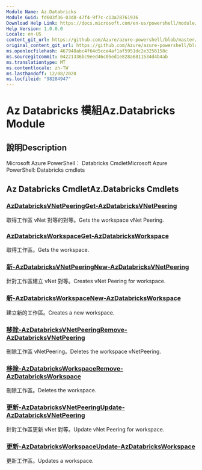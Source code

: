 ```yaml
---
Module Name: Az.Databricks
Module Guid: fd603f36-03d8-47f4-9f7c-c13a78761936
Download Help Link: https://docs.microsoft.com/en-us/powershell/module/az.databricks
Help Version: 1.0.0.0
Locale: en-US
content_git_url: https://github.com/Azure/azure-powershell/blob/master/src/Databricks/help/Az.Databricks.md
original_content_git_url: https://github.com/Azure/azure-powershell/blob/master/src/Databricks/help/Az.Databricks.md
ms.openlocfilehash: 467948abc4f64d5cce4af1af5951dc2e3256158c
ms.sourcegitcommit: 04221336bc9eed46c05ed1e828a6811534d4b4ab
ms.translationtype: MT
ms.contentlocale: zh-TW
ms.lasthandoff: 12/08/2020
ms.locfileid: "98284947"
---
```

# <span data-ttu-id="a4ff1-101">Az Databricks 模組</span><span class="sxs-lookup"><span data-stu-id="a4ff1-101">Az.Databricks Module</span></span>
## <span data-ttu-id="a4ff1-102">說明</span><span class="sxs-lookup"><span data-stu-id="a4ff1-102">Description</span></span>
<span data-ttu-id="a4ff1-103">Microsoft Azure PowerShell： Databricks Cmdlet</span><span class="sxs-lookup"><span data-stu-id="a4ff1-103">Microsoft Azure PowerShell: Databricks cmdlets</span></span>

## <span data-ttu-id="a4ff1-104">Az Databricks Cmdlet</span><span class="sxs-lookup"><span data-stu-id="a4ff1-104">Az.Databricks Cmdlets</span></span>
### [<span data-ttu-id="a4ff1-105">AzDatabricksVNetPeering</span><span class="sxs-lookup"><span data-stu-id="a4ff1-105">Get-AzDatabricksVNetPeering</span></span>](Get-AzDatabricksVNetPeering.md)
<span data-ttu-id="a4ff1-106">取得工作區 vNet 對等的對等。</span><span class="sxs-lookup"><span data-stu-id="a4ff1-106">Gets the workspace vNet Peering.</span></span>

### [<span data-ttu-id="a4ff1-107">AzDatabricksWorkspace</span><span class="sxs-lookup"><span data-stu-id="a4ff1-107">Get-AzDatabricksWorkspace</span></span>](Get-AzDatabricksWorkspace.md)
<span data-ttu-id="a4ff1-108">取得工作區。</span><span class="sxs-lookup"><span data-stu-id="a4ff1-108">Gets the workspace.</span></span>

### [<span data-ttu-id="a4ff1-109">新-AzDatabricksVNetPeering</span><span class="sxs-lookup"><span data-stu-id="a4ff1-109">New-AzDatabricksVNetPeering</span></span>](New-AzDatabricksVNetPeering.md)
<span data-ttu-id="a4ff1-110">針對工作區建立 vNet 對等。</span><span class="sxs-lookup"><span data-stu-id="a4ff1-110">Creates vNet Peering for workspace.</span></span>

### [<span data-ttu-id="a4ff1-111">新-AzDatabricksWorkspace</span><span class="sxs-lookup"><span data-stu-id="a4ff1-111">New-AzDatabricksWorkspace</span></span>](New-AzDatabricksWorkspace.md)
<span data-ttu-id="a4ff1-112">建立新的工作區。</span><span class="sxs-lookup"><span data-stu-id="a4ff1-112">Creates a new workspace.</span></span>

### [<span data-ttu-id="a4ff1-113">移除-AzDatabricksVNetPeering</span><span class="sxs-lookup"><span data-stu-id="a4ff1-113">Remove-AzDatabricksVNetPeering</span></span>](Remove-AzDatabricksVNetPeering.md)
<span data-ttu-id="a4ff1-114">刪除工作區 vNetPeering。</span><span class="sxs-lookup"><span data-stu-id="a4ff1-114">Deletes the workspace vNetPeering.</span></span>

### [<span data-ttu-id="a4ff1-115">移除-AzDatabricksWorkspace</span><span class="sxs-lookup"><span data-stu-id="a4ff1-115">Remove-AzDatabricksWorkspace</span></span>](Remove-AzDatabricksWorkspace.md)
<span data-ttu-id="a4ff1-116">刪除工作區。</span><span class="sxs-lookup"><span data-stu-id="a4ff1-116">Deletes the workspace.</span></span>

### [<span data-ttu-id="a4ff1-117">更新-AzDatabricksVNetPeering</span><span class="sxs-lookup"><span data-stu-id="a4ff1-117">Update-AzDatabricksVNetPeering</span></span>](Update-AzDatabricksVNetPeering.md)
<span data-ttu-id="a4ff1-118">針對工作區更新 vNet 對等。</span><span class="sxs-lookup"><span data-stu-id="a4ff1-118">Update vNet Peering for workspace.</span></span>

### [<span data-ttu-id="a4ff1-119">更新-AzDatabricksWorkspace</span><span class="sxs-lookup"><span data-stu-id="a4ff1-119">Update-AzDatabricksWorkspace</span></span>](Update-AzDatabricksWorkspace.md)
<span data-ttu-id="a4ff1-120">更新工作區。</span><span class="sxs-lookup"><span data-stu-id="a4ff1-120">Updates a workspace.</span></span>

